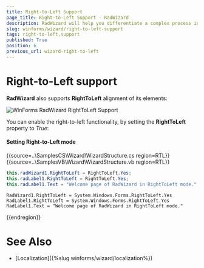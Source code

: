 ```yaml
---
title: Right-to-Left Support
page_title: Right-to-Left Support - RadWizard
description: RadWizard will help you differentiate a complex process into separate steps and provide your users with the ability to govern the process upon their decisions.
slug: winforms/wizard/right-to-left-support
tags: right-to-left,support
published: True
position: 6
previous_url: wizard-right-to-left
---
```


# Right-to-Left support

__RadWizard__ also supports __RightToLeft__ alignment of its elements:

![WinForms RadWizard RightToLeft Support](images/wizard-rtl001.png)

You can enable the right-to-left functionality, by setting the __RightToLeft__ property to *True*:
			
#### Setting Right-to-Left mode

{{source=..\SamplesCS\Wizard\WizardStructure.cs region=RTL}} 
{{source=..\SamplesVB\Wizard\WizardStructure.vb region=RTL}} 

````C#
this.radWizard1.RightToLeft = RightToLeft.Yes;
this.radLabel1.RightToLeft = RightToLeft.Yes;
this.radLabel1.Text = "Welcome page of RadWizard in RightToLeft mode.";

````
````VB.NET
RadWizard1.RightToLeft = System.Windows.Forms.RightToLeft.Yes
RadLabel1.RightToLeft = System.Windows.Forms.RightToLeft.Yes
RadLabel1.Text = "Welcome page of RadWizard in RightToLeft mode."

````

{{endregion}} 

# See Also

* [Localization]({%slug winforms/wizard/localization%})	

